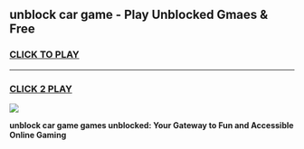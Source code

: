 
## unblock car game - Play Unblocked Gmaes & Free
<h3>
<a href="https://news.freeplayer.one?title=unblock_car_game&ref=16F">CLICK TO PLAY</a></h3>
<hr>

<h3>
<a href="https://news.freeplayer.one?title=unblock_car_game&ref=16F">CLICK 2 PLAY</a>
  
</h3>

<a href="https://news.freeplayer.one?title=unblock_car_game&ref=16F/"><img src="https://clearcache.store/games.png"></a>


**unblock car game games unblocked: Your Gateway to Fun and Accessible Online Gaming**
